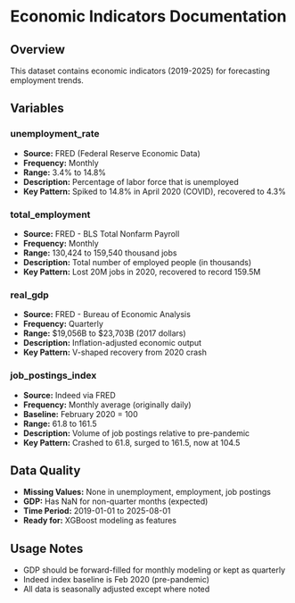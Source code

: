 # Economic Indicators Documentation

## Overview
This dataset contains economic indicators (2019-2025) for forecasting employment trends.

## Variables

### unemployment_rate
- **Source:** FRED (Federal Reserve Economic Data)
- **Frequency:** Monthly
- **Range:** 3.4% to 14.8%
- **Description:** Percentage of labor force that is unemployed
- **Key Pattern:** Spiked to 14.8% in April 2020 (COVID), recovered to 4.3%

### total_employment
- **Source:** FRED - BLS Total Nonfarm Payroll
- **Frequency:** Monthly
- **Range:** 130,424 to 159,540 thousand jobs
- **Description:** Total number of employed people (in thousands)
- **Key Pattern:** Lost 20M jobs in 2020, recovered to record 159.5M

### real_gdp
- **Source:** FRED - Bureau of Economic Analysis
- **Frequency:** Quarterly
- **Range:** $19,056B to $23,703B (2017 dollars)
- **Description:** Inflation-adjusted economic output
- **Key Pattern:** V-shaped recovery from 2020 crash

### job_postings_index
- **Source:** Indeed via FRED
- **Frequency:** Monthly average (originally daily)
- **Baseline:** February 2020 = 100
- **Range:** 61.8 to 161.5
- **Description:** Volume of job postings relative to pre-pandemic
- **Key Pattern:** Crashed to 61.8, surged to 161.5, now at 104.5

## Data Quality
- **Missing Values:** None in unemployment, employment, job postings
- **GDP:** Has NaN for non-quarter months (expected)
- **Time Period:** 2019-01-01 to 2025-08-01
- **Ready for:** XGBoost modeling as features

## Usage Notes
- GDP should be forward-filled for monthly modeling or kept as quarterly
- Indeed index baseline is Feb 2020 (pre-pandemic)
- All data is seasonally adjusted except where noted
